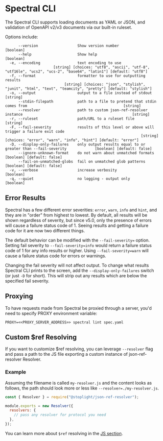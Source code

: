 # Spectral CLI

The Spectral CLI supports loading documents as YAML or JSON, and validation of OpenAPI v2/v3 documents via our built-in ruleset.

Options include:

```text
      --version                  Show version number                                                                       [boolean]
      --help                     Show help                                                                                 [boolean]
  -e, --encoding                 text encoding to use
                      [string] [choices: "utf8", "ascii", "utf-8", "utf16le", "ucs2", "ucs-2", "base64", "latin1"] [default: "utf8"]
  -f, --format                   formatter to use for outputting results
                           [string] [choices: "json", "stylish", "junit", "html", "text", "teamcity", "pretty"] [default: "stylish"]
  -o, --output                   output to a file instead of stdout                                                         [string]
      --stdin-filepath           path to a file to pretend that stdin comes from                                            [string]
      --resolver                 path to custom json-ref-resolver instance                                                  [string]
  -r, --ruleset                  path/URL to a ruleset file                                                                 [string]
  -F, --fail-severity            results of this level or above will trigger a failure exit code
                                                              [string] [choices: "error", "warn", "info", "hint"] [default: "error"]
  -D, --display-only-failures    only output results equal to or greater than --fail-severity             [boolean] [default: false]
      --ignore-unknown-format    do not warn about unmatched formats                                      [boolean] [default: false]
      --fail-on-unmatched-globs  fail on unmatched glob patterns                                          [boolean] [default: false]
  -v, --verbose                  increase verbosity                                                                        [boolean]
  -q, --quiet                    no logging - output only                                                                  [boolean]
```

## Error Results

Spectral has a few different error severities: `error`, `warn`, `info` and `hint`, and they are in "order" from highest to lowest. By default, all results will be shown regardless of severity, but since v5.0, only the presence of errors will cause a failure status code of 1. Seeing results and getting a failure code for it are now two different things.

The default behavior can be modified with the `--fail-severity=` option. Setting fail severity to `--fail-severity=info` would return a failure status code of 1 for any info results or higher. Using `--fail-severity=warn` will cause a failure status code for errors or warnings.

Changing the fail severity will not affect output. To change what results Spectral CLI prints to the screen, add the `--display-only-failures` switch (or just `-D` for short). This will strip out any results which are below the specified fail severity.

## Proxying

To have requests made from Spectral be proxied through a server, you'd need to specify PROXY environment variable:

`PROXY=<<PROXY_SERVER_ADDRESS>> spectral lint spec.yaml`

## Custom \$ref Resolving

If you want to customize \$ref resolving, you can leverage `--resolver` flag and pass a path to the JS file exporting a custom instance of json-ref-resolver Resolver.

### Example

Assuming the filename is called `my-resolver.js` and the content looks as follows, the path should look more or less like `--resolver=./my-resolver.js`.

```js
const { Resolver } = require("@stoplight/json-ref-resolver");

module.exports = new Resolver({
  resolvers: {
    // pass any resolver for protocol you need
  },
});
```

You can learn more about `$ref` resolving in the [JS section](./3-javascript.md#using-a-custom-resolver).
